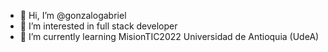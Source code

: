 - 👋 Hi, I’m @gonzalogabriel
- 👀 I’m interested in full stack developer
- 🌱 I’m currently learning MisionTIC2022 Universidad de Antioquia (UdeA)

<!---
gonzalogabriel/gonzalogabriel is a ✨ special ✨ repository because its `README.md` (this file) appears on your GitHub profile.
You can click the Preview link to take a look at your changes.
--->

